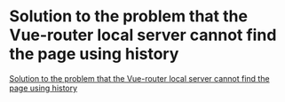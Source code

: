 # Solution to the problem that the Vue-router local server cannot find the page using history
[Solution to the problem that the Vue-router local server cannot find the page using history](https://aiwithcloud.com/2022/09/19/solution_to_the_problem_that_the_vue_router_local_server_cannot_find_the_page_using_history/)